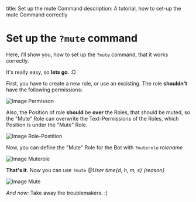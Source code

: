 title: Set up the mute Command
description: A tutorial, how to set-up the mute Command correctly

# Set up the `?mute` command

Here, i'll show you, how to set up the `?mute` command, that it works correctly.

It's really easy, so **lets go**. :D

First, you have to create a new role, or use an excisting.
The role **shouldn't** have the following permissions:

![Image Permisson](https://i.imgur.com/Nr0TfQk.png)

Also, the Position of role **should** be **over** the Roles, that should be muted, so the "Mute" Role can overwrite the Text-Permissions of the Roles, which Position is under the "Mute" Role.

![Image Role-Postition](https://i.imgur.com/yBvWJ5N.png)

Now, you can define the "Mute" Role for the Bot with `?muterole` *rolename*

![Image Muterole](https://i.imgur.com/dJ0wFZS.png)

**That's it.** Now you can use `?mute` *@User time{d, h, m, s} {reason}*

![Image Mute](https://i.imgur.com/mHJdqrR.png)

*And now:* Take away the troublemakers. :)
